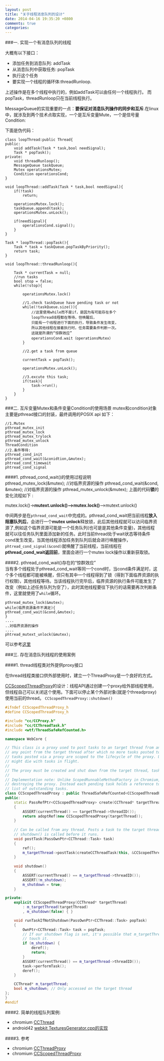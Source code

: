 ```yaml
---
layout: post
title: "关于线程消息队列的设计"
date: 2014-04-16 19:35:20 +0800
comments: true
categories: 
---
```


###一. 实现一个有消息队列的线程

大概有以下接口：  

* 添加任务到消息队列: addTask
* 从消息队列中获取任务: popTask 
* 执行这个任务
* 要实现一个线程的循环体:threadRunloop.

上述操作是在多个线程中执行的，例如addTask可以由任何一个线程执行。
而popTask，threadRunloop只在当前线程执行。

MessageQueue的实现重要的一点：**要保证对消息队列操作的同步和互斥**.在linux中，就涉及到两个技术点取实现，一个是互斥变量Mute，一个是信号量Condition:
<!--more-->
下面是伪代码：
	
	class loopThread:public Thread{
	public:
		void addTask(Task * task,bool needSignal);
		Task * popTask();
	private:
		void threadRunloop();
		MessageQueue taskQueue;
		Mutex operationsMutex;
		Condition operationsCond;
	}
	
	void loopThread::addTask(Task * task,bool needSignal){
		if(!task)
			return;
			
		operationsMutex.lock();
		taskQueue.append(task);
		operationsMutex.unLock();
		
		if(needSignal){
			operationsCond.signal();
		}
	}
    
    Task * loopThread::popTask(){
    	Task * task = taskQueue.popTaskByPriority();
    	return task;
    }
    
    void loopThread::threadRunloop(){
    	
    	Task * currentTask = null; 
    	//run tasks 
    	bool stop = false;
    	while(!stop){
    	
    		operationsMutex.lock()
    		
    		//1.check taskQueue have pending task or not
    		while(!taskQueue.size()){
    			//这里使用while而不是if，是因为有可能存在多个
    			loopThread线程都在等待，但唤醒后，
    			只能有一个线程进行下面的执行，导致条件发生改变，
    			所以其他线程在接着执行时，任务需要条件判断一次。
    			这就是所谓的“惊群效应”
    			operationsCond.wait（operationsMutex）
    		}
    		
    		//2.get a task from queue
    		
    		currentTask = popTask();
    		
    		operationsMutex.unLock();
    	
    		//3.excute this task;
    		if(task){
    			task->run();
    		}
    	}
    }


###二. 互斥变量Mutex和条件变量Condition的使用场景
mutex和condition对象主要是pthread接口的封装，最终调用的POSIX api 如下：
	
	//1.Mutex   
	pthread_mutex_init  
	pthread_mutex_lock  
	pthread_mutex_trylock  
	pthread_mutex_unlock
	ThreadCondition 
	//2.条件等待:  
	pthread_cond_init  
	pthread_cond_wait(&conidtion,&mutex);  
	phtread_cond_timewait	  
	phtread_cond_signal	
	
####1. pthread_cond_wait()的使用过程说明  
	pthread_mutex_lock(&mutex);
	//对临界资源的操作 
	pthread_cond_wait(&cond, &mutex);
	//对临界资源的操作 
	pthread_mutex_unlock(&mutex);
上面的代码**锁**的变化流程如下 :
	
mutex.lock()->**mutext.unlock()-->mutex.lock()**-->mutext.unlock()
	
中间两步是在`pthread_cond_wait`中完成的。pthread_cond_wait把当前线程**放入阻塞队列后**，会进行一个**mutex unlock**释放锁，此后其他线程就可以访问临界资源了,例如这个临界资源可能是一个任务队列(也可是是其他条件变量)，其他线程就可以往任务队列里面添加新的任务。此时当前thread处于wait状态等待条件cond发生改变。当其他线程添加任务到队列后就会进行唤醒操作，`phtread_cond_signal(&cond)`就唤醒了当前线程，当前线程在**pthread_cond_wait返回前**，里面会进行一个mutex lock操作以重新获取锁。

	 

####2. pthread_cond_wait()存在的“惊群效应”  
当有多个线程处于pthread_cond_wait等同一个cond时，当cond条件满足时，这个多个线程都可能被唤醒，但只有其中一个线程得到了锁（得到下面临界资源的执行权限)，其他线程等待。当该线程执行完毕后，临界资源的执行条件可能发生了改变（例如上述任务队列为空了），此时其他线程要往下执行的话需要再次判断条件，这里就使用了`while`循环。
	
	pthread_mutex_lock(&mutex);
	while(临界资源条件不满足){
	pthread_cond_wait(&cond,&mutex);
	}
	....
	..对临界资源的操作
	....
	phtread_mutext_unlock(&mutex);	

可以参考[这里](http://hi.baidu.com/yangyangye2008/item/454628450f8f7890833ae1a8)


###三. 存在消息队列线程的使用案例

####1. thread线程类对外提供proxy接口

在thread线程类接口供外部使用时，建立一个ThreadProxy是一个良好的方式。



[CCScopedThreadProxy](http://opensource.apple.com/source/WebCore/WebCore-1640.1/platform/graphics/chromium/cc/CCScopedThreadProxy.h)的设计：线程API通过创建一个proxy给外部线程使用，但线程自己可以关闭这个使用。下面可以停止某个外部对象(就是个threadproxy)使用当前的thread。
`CCScopedThreadProxy::shutdown()`

``` cpp CCScopedThreadProxy.h http://opensource.apple.com/source/WebCore/WebCore-1640.1/platform/graphics/chromium/cc/CCScopedThreadProxy.h 
#ifndef CCScopedThreadProxy_h
#define CCScopedThreadProxy_h

#include "cc/CCProxy.h"
#include "cc/CCThreadTask.h"
#include <wtf/ThreadSafeRefCounted.h>

namespace WebCore {

// This class is a proxy used to post tasks to an target thread from any other thread. The proxy may be shut down at
// any point from the target thread after which no more tasks posted to the proxy will run. In other words, all
// tasks posted via a proxy are scoped to the lifecycle of the proxy. Use this when posting tasks to an object that
// might die with tasks in flight.
//
// The proxy must be created and shut down from the target thread, tasks may be posted from any thread.
//
// Implementation note: Unlike ScopedRunnableMethodFactory in Chromium, pending tasks are not cancelled by actually
// destroying the proxy. Instead each pending task holds a reference to the proxy to avoid maintaining an explicit
// list of outstanding tasks.
class CCScopedThreadProxy : public ThreadSafeRefCounted<CCScopedThreadProxy> {
public:
    static PassRefPtr<CCScopedThreadProxy> create(CCThread* targetThread)
    {
        ASSERT(currentThread() == targetThread->threadID());
        return adoptRef(new CCScopedThreadProxy(targetThread));
    }
    
    // Can be called from any thread. Posts a task to the target thread that runs unless
    // shutdown() is called before it runs.
    void postTask(PassOwnPtr<CCThread::Task> task)
    {
        ref();
        m_targetThread->postTask(createCCThreadTask(this, &CCScopedThreadProxy::runTaskIfNotShutdown, task));
    }
    
    void shutdown()
    {
        ASSERT(currentThread() == m_targetThread->threadID());
        ASSERT(!m_shutdown);
        m_shutdown = true;
    }

private:
    explicit CCScopedThreadProxy(CCThread* targetThread)
        : m_targetThread(targetThread)
        , m_shutdown(false) { }

    void runTaskIfNotShutdown(PassOwnPtr<CCThread::Task> popTask)
    {
        OwnPtr<CCThread::Task> task = popTask;
        // If our shutdown flag is set, it's possible that m_targetThread has already been destroyed so don't
        // touch it.
        if (m_shutdown) {
            deref();
            return;
        }
        ASSERT(currentThread() == m_targetThread->threadID());
        task->performTask();
        deref();
    }

    CCThread* m_targetThread;
    bool m_shutdown; // Only accessed on the target thread
};
}
#endif
```
	
 

####2. 简单的线程队列案例:  

* chromium [CCThread](http://www.opensource.apple.com/source/WebCore/WebCore-1298.39/platform/graphics/chromium/cc/CCThread.cpp)
* android42 [webkit TexturesGenerator.cpp的实现](https://android.googlesource.com/platform/external/webkit/+/42326004062d6b846c3050ad03a1e80fa9db425c/Source/WebCore/platform/graphics/android/rendering/TexturesGenerator.cpp)

####3. 参考
* chromium [CCThreadProxy](https://gitorious.org/webkit-clutter/webkit-clutter/source/804b17d000553df4f01db334f97c9bd01e416716:Source/WebCore/platform/graphics/chromium/cc/CCThreadProxy.cpp#L82-348)
* chromium [CCScopedThreadProxy](http://opensource.apple.com/source/WebCore/WebCore-1640.1/platform/graphics/chromium/cc/CCScopedThreadProxy.h)